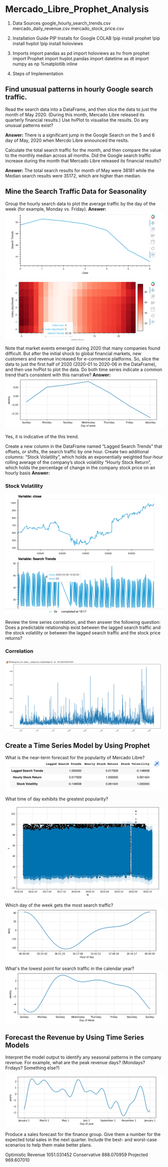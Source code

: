 # Mercado_Libre_Prophet_Analysis


1. Data Sources
google_hourly_search_trends.csv
mercado_daily_revenue.csv
mercado_stock_price.csv

2. Installation Guide
PIP Installs for Google COLAB
!pip install prophet
!pip install hvplot
!pip install holoviews

3. Imports
import pandas as pd
import holoviews as hv
from prophet import Prophet
import hvplot.pandas
import datetime as dt
import numpy as np
%matplotlib inline

4. Steps of Implementation
## Find unusual patterns in hourly Google search traffic.
Read the search data into a DataFrame, and then slice the data to just the month of May 2020. (During this month, Mercado Libre released its quarterly financial results.) Use hvPlot to visualise the results. Do any unusual patterns exist?

**Answer:** There is a significant jump in the Google Search on the 5 and 6 day of May, 2020 when Mercdo Libre announced the reslts. 

Calculate the total search traffic for the month, and then compare the value to the monthly median across all months. Did the Google search traffic increase during the month that Mercado Libre released its financial results?

**Answer:** The total search results for month of May were 38181 while the Median search results were 35172, which are higher than median. 

## Mine the Search Traffic Data for Seasonality
Group the hourly search data to plot the average traffic by the day of the week (for example, Monday vs. Friday).
**Answer:**
![alt text](/images/Screenshot1.png "Title")
![alt text](/images/Screenshot2.png "Title")

Note that market events emerged during 2020 that many companies found difficult. But after the initial shock to global financial markets, new customers and revenue increased for e-commerce platforms. So, slice the data to just the first half of 2020 (2020-01 to 2020-06 in the DataFrame), and then use hvPlot to plot the data. Do both time series indicate a common trend that’s consistent with this narrative?
**Answer:**
![alt text](/images/Screenshot3.png "Title")

Yes, it is indicative of the this trend. 

Create a new column in the DataFrame named “Lagged Search Trends” that offsets, or shifts, the search traffic by one hour. Create two additional columns:
“Stock Volatility”, which holds an exponentially weighted four-hour rolling average of the company’s stock volatility
“Hourly Stock Return”, which holds the percentage of change in the company stock price on an hourly basis
**Answer:**
### Stock Volatility
![alt text](/images/Screenshot4.png "Title")

Review the time series correlation, and then answer the following question: Does a predictable relationship exist between the lagged search traffic and the stock volatility or between the lagged search traffic and the stock price returns?
### Correlation 
![alt text](/images/Screenshot5.png "Title")

## Create a Time Series Model by Using Prophet

What is the near-term forecast for the popularity of Mercado Libre?
![alt text](/images/Screenshot6.png "Title")

What time of day exhibits the greatest popularity?

![alt text](/images/Screenshot7.png "Title")

Which day of the week gets the most search traffic?
![alt text](/images/Screenshot8.png "Title")

What's the lowest point for search traffic in the calendar year?
![alt text](/images/Screenshot9.png "Title")

## Forecast the Revenue by Using Time Series Models

Interpret the model output to identify any seasonal patterns in the company revenue. For example, what are the peak revenue days? (Mondays? Fridays? Something else?)

![alt text](/images/Screenshot10.png "Title")


Produce a sales forecast for the finance group. Give them a number for the expected total sales in the next quarter. Include the best- and worst-case scenarios to help them make better plans.

Optimistic Revenue    1051.031452
Conservative           888.070959
Projected              969.607010

